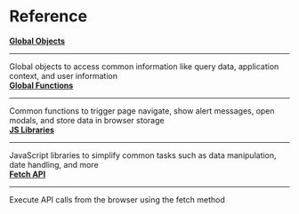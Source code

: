 # Reference

<div class="containerGridSampleApp">
  <div class="containerColumnSampleApp columnGrid column-one">
        <div class="containerCol">
            <a href="/write-code/reference"><strong>Global Objects</strong></a>
        </div> <hr/>
        <div class="containerDescription"> Global objects to access common information like query data, application context, and user information</div>
    </div>
    <div class="containerColumnSampleApp columnGrid column-two">
        <div class="containerCol">
           <a href="/reference/appsmith-framework/widget-actions"><strong>Global Functions</strong></a>
        </div><hr/>
        <div class="containerDescription">Common functions to trigger page navigate, show alert messages, open modals, and store data in browser storage</div>
    </div>
</div>

<div class="containerGridSampleApp">
  <div class="containerColumnSampleApp columnGrid column-one">
        <div class="containerCol">
            <a href="/write-code/reference/Built-in-JS-Libraries"><strong>JS Libraries</strong></a>
        </div> <hr/>
        <div class="containerDescription">JavaScript libraries to simplify common tasks such as data manipulation, date handling, and more</div>
    </div>
    <div class="containerColumnSampleApp columnGrid column-two">
        <div class="containerCol">
           <a href="/write-code/reference/Fetch-API"><strong>Fetch API</strong></a>
        </div><hr/>
        <div class="containerDescription">Execute API calls from the browser using the fetch method</div>
    </div>
</div>
